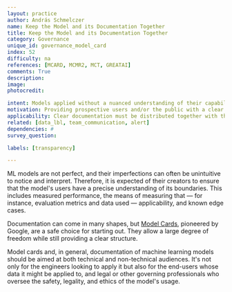 ```yaml
---
layout: practice
author: András Schmelczer
name: Keep the Model and its Documentation Together
title: Keep the Model and its Documentation Together
category: Governance
unique_id: governance_model_card
index: 52
difficulty: na
references: [MCARD, MCMR2, MCT, GREATAI]
comments: True
description:
image:
photocredit:

intent: Models applied without a nuanced understanding of their capabilities and limits can easily lead to misuse.
motivation: Providing prospective users and/or the public with a clear description of the models' strengths, biases, and shortcomings must be an integral part of responsible open-sourcing. This way, both misguided applications and public distrust can be averted.
applicability: Clear documentation must be distributed together with the models in all cases where models are made accessible to third parties.
related: [data_lbl, team_communication, alert]
dependencies: #
survey_question:

labels: [transparency]

---
```


ML models are not perfect, and their imperfections can often be unintuitive to notice and interpret. Therefore, it is expected of their creators to ensure that the model's users have a precise understanding of its boundaries. This includes measured performance, the means of measuring that &mdash; for instance, evaluation metrics and data used &mdash; applicability, and known edge cases.

Documentation can come in many shapes, but <a href="https://modelcards.withgoogle.com/about" target="_blank">Model Cards</a>, pioneered by Google, are a safe choice for starting out. They allow a large degree of freedom while still providing a clear structure.

Model cards and, in general, documentation of machine learning models should be aimed at both technical and non-technical audiences. It's not only for the engineers looking to apply it but also for the end-users whose data it might be applied to, and legal or other governing professionals who oversee the safety, legality, and ethics of the model's usage.
